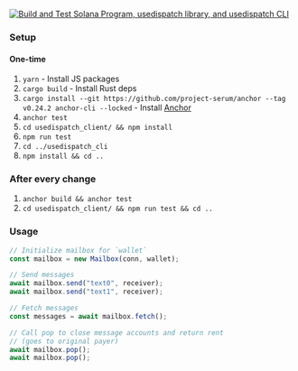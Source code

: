 [![Build and Test Solana Program, usedispatch library, and usedispatch CLI](https://github.com/0xengage/msg/actions/workflows/rust.yml/badge.svg)](https://github.com/0xengage/msg/actions/workflows/rust.yml)

### Setup

#### One-time

1. `yarn` - Install JS packages
1. `cargo build` - Install Rust deps
1. `cargo install --git https://github.com/project-serum/anchor --tag v0.24.2 anchor-cli --locked` - Install [Anchor](https://project-serum.github.io/anchor/getting-started/installation.html#build-from-source-for-other-operating-systems)
1. `anchor test`
1. `cd usedispatch_client/ && npm install`
1. `npm run test`
1. `cd ../usedispatch_cli`
1. `npm install && cd ..`

### After every change

1. `anchor build && anchor test`
1. `cd usedispatch_client/ && npm run test && cd ..`

### Usage

```ts
// Initialize mailbox for `wallet`
const mailbox = new Mailbox(conn, wallet);

// Send messages
await mailbox.send("text0", receiver);
await mailbox.send("text1", receiver);

// Fetch messages
const messages = await mailbox.fetch();

// Call pop to close message accounts and return rent
// (goes to original payer)
await mailbox.pop();
await mailbox.pop();
```
